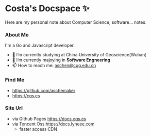 # Costa's Docspace  ✨ 

Here are my personal note about Computer Science, software... notes.



### About Me 

I'm a Go and Javascript developer.

- 🔭 I’m currently studying at China University of Geoscience(Wuhan)
- 🌱 I’m currently majoying in **Software Engneering**
- 📫 How to reach me: aschen@cug.edu.cn

### Find Me
- <https://github.com/aschemaker>
- <https://cqs.es>

### Site Url
- via Github Pages <https://docs.cqs.es>
- via Tencent Oss <https://docs.lyneee.com>
    - faster access CDN